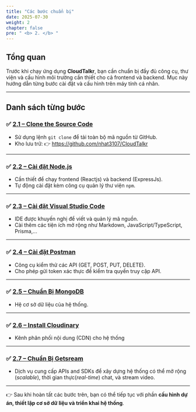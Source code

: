 ```yaml
---
title: "Các bước chuẩn bị"
date: 2025-07-30
weight: 2
chapter: false
pre: " <b> 2. </b> "
---
```


## Tổng quan

Trước khi chạy ứng dụng **CloudTalkr**, bạn cần chuẩn bị đầy đủ công cụ, thư viện và cấu hình môi trường cần thiết cho cả frontend và backend. Mục này hướng dẫn từng bước cài đặt và cấu hình trên máy tính cá nhân.

---

## Danh sách từng bước

### ✅ [2.1 – Clone the Source Code](2.1-code-clone/)

- Sử dụng lệnh `git clone` để tải toàn bộ mã nguồn từ GitHub.
- Kho lưu trữ: 👉 https://github.com/nhat3107/CloudTalkr

---

### ✅ [2.2 – Cài đặt Node.js](2.2-install-nodejs/)

- Cần thiết để chạy frontend (Reactjs) và backend (ExpressJs).
- Tự động cài đặt kèm công cụ quản lý thư viện `npm`.

---

### ✅ [2.3 – Cài đặt Visual Studio Code](2.3-install-vscode/)

- IDE được khuyến nghị để viết và quản lý mã nguồn.
- Cài thêm các tiện ích mở rộng như Markdown, JavaScript/TypeScript, Prisma,...

---

### ✅ [2.4 – Cài đặt Postman](2.4-install-postman/)

- Công cụ kiểm thử các API (GET, POST, PUT, DELETE).
- Cho phép gửi token xác thực để kiểm tra quyền truy cập API.

---

### ✅ [2.5 – Chuẩn Bị MongoDB](2.5-prepare-monggodb/)

- Hệ cơ sở dữ liệu của hệ thống.

---

### ✅ [2.6 – Install Cloudinary](2.6-prepare-cloudinary/)

- Kênh phân phối nội dung (CDN) cho hệ thống

---

### ✅ [2.7 – Chuẩn Bị Getsream](2.7-prepare-getstream/)

- Dịch vụ cung cấp APIs and SDKs để xây dựng hệ thống có thể mở rộng (_scalable_), thời gian thực(_real-time_) chat, và stream video.

---

👉 Sau khi hoàn tất các bước trên, bạn có thể tiếp tục với phần **cấu hình dự án, thiết lập cơ sở dữ liệu và triển khai hệ thống**.
